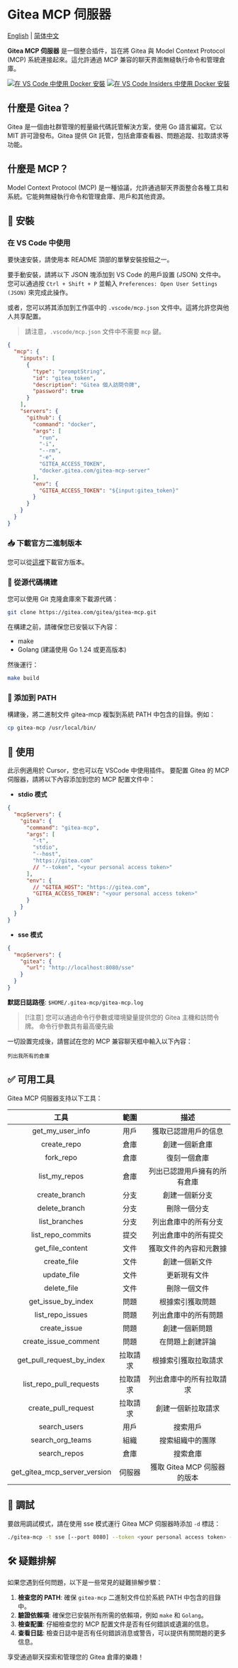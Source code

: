 # Gitea MCP 伺服器

[English](README.md) | [简体中文](README.zh-cn.md)

**Gitea MCP 伺服器** 是一個整合插件，旨在將 Gitea 與 Model Context Protocol (MCP) 系統連接起來。這允許通過 MCP 兼容的聊天界面無縫執行命令和管理倉庫。

[![在 VS Code 中使用 Docker 安裝](https://img.shields.io/badge/VS_Code-Install_Server-0098FF?style=flat-square&logo=visualstudiocode&logoColor=white)](https://insiders.vscode.dev/redirect/mcp/install?name=gitea&inputs=[{%22id%22:%22gitea_token%22,%22type%22:%22promptString%22,%22description%22:%22Gitea%20Personal%20Access%20Token%22,%22password%22:true}]&config={%22command%22:%22docker%22,%22args%22:[%22run%22,%22-i%22,%22--rm%22,%22-e%22,%22GITEA_ACCESS_TOKEN%22,%22docker.gitea.com/gitea-mcp-server%22],%22env%22:{%22GITEA_ACCESS_TOKEN%22:%22${input:gitea_token}%22}}) [![在 VS Code Insiders 中使用 Docker 安裝](https://img.shields.io/badge/VS_Code_Insiders-Install_Server-24bfa5?style=flat-square&logo=visualstudiocode&logoColor=white)](https://insiders.vscode.dev/redirect/mcp/install?name=gitea&inputs=[{%22id%22:%22gitea_token%22,%22type%22:%22promptString%22,%22description%22:%22Gitea%20Personal%20Access%20Token%22,%22password%22:true}]&config={%22command%22:%22docker%22,%22args%22:[%22run%22,%22-i%22,%22--rm%22,%22-e%22,%22GITEA_ACCESS_TOKEN%22,%22docker.gitea.com/gitea-mcp-server%22],%22env%22:{%22GITEA_ACCESS_TOKEN%22:%22${input:gitea_token}%22}}&quality=insiders)

## 什麼是 Gitea？

Gitea 是一個由社群管理的輕量級代碼託管解決方案，使用 Go 語言編寫。它以 MIT 許可證發布。Gitea 提供 Git 託管，包括倉庫查看器、問題追蹤、拉取請求等功能。

## 什麼是 MCP？

Model Context Protocol (MCP) 是一種協議，允許通過聊天界面整合各種工具和系統。它能夠無縫執行命令和管理倉庫、用戶和其他資源。

## 🚧 安裝

### 在 VS Code 中使用

要快速安裝，請使用本 README 頂部的單擊安裝按鈕之一。

要手動安裝，請將以下 JSON 塊添加到 VS Code 的用戶設置 (JSON) 文件中。您可以通過按 `Ctrl + Shift + P` 並輸入 `Preferences: Open User Settings (JSON)` 來完成此操作。

或者，您可以將其添加到工作區中的 `.vscode/mcp.json` 文件中。這將允許您與他人共享配置。

> 請注意，`.vscode/mcp.json` 文件中不需要 `mcp` 鍵。

```json
{
  "mcp": {
    "inputs": [
      {
        "type": "promptString",
        "id": "gitea_token",
        "description": "Gitea 個人訪問令牌",
        "password": true
      }
    ],
    "servers": {
      "github": {
        "command": "docker",
        "args": [
          "run",
          "-i",
          "--rm",
          "-e",
          "GITEA_ACCESS_TOKEN",
          "docker.gitea.com/gitea-mcp-server"
        ],
        "env": {
          "GITEA_ACCESS_TOKEN": "${input:gitea_token}"
        }
      }
    }
  }
}
```

### 📥 下載官方二進制版本

您可以從[這裡](https://gitea.com/gitea/gitea-mcp/releases)下載官方版本。

### 🔧 從源代碼構建

您可以使用 Git 克隆倉庫來下載源代碼：

```bash
git clone https://gitea.com/gitea/gitea-mcp.git
```

在構建之前，請確保您已安裝以下內容：

- make
- Golang (建議使用 Go 1.24 或更高版本)

然後運行：

```bash
make build
```

### 📁 添加到 PATH

構建後，將二進制文件 gitea-mcp 複製到系統 PATH 中包含的目錄。例如：

```bash
cp gitea-mcp /usr/local/bin/
```

## 🚀 使用

此示例適用於 Cursor，您也可以在 VSCode 中使用插件。
要配置 Gitea 的 MCP 伺服器，請將以下內容添加到您的 MCP 配置文件中：

- **stdio 模式**

```json
{
  "mcpServers": {
    "gitea": {
      "command": "gitea-mcp",
      "args": [
        "-t",
        "stdio",
        "--host",
        "https://gitea.com"
        // "--token", "<your personal access token>"
      ],
      "env": {
        // "GITEA_HOST": "https://gitea.com",
        "GITEA_ACCESS_TOKEN": "<your personal access token>"
      }
    }
  }
}
```

- **sse 模式**

```json
{
  "mcpServers": {
    "gitea": {
      "url": "http://localhost:8080/sse"
    }
  }
}
```

**默認日誌路徑**: `$HOME/.gitea-mcp/gitea-mcp.log`

> [!注意]
> 您可以通過命令行參數或環境變量提供您的 Gitea 主機和訪問令牌。
> 命令行參數具有最高優先級

一切設置完成後，請嘗試在您的 MCP 兼容聊天框中輸入以下內容：

```text
列出我所有的倉庫
```

## ✅ 可用工具

Gitea MCP 伺服器支持以下工具：

|             工具             |   範圍   |             描述             |
| :--------------------------: | :------: | :--------------------------: |
|       get_my_user_info       |   用戶   |     獲取已認證用戶的信息     |
|         create_repo          |   倉庫   |        創建一個新倉庫        |
|          fork_repo           |   倉庫   |         復刻一個倉庫         |
|        list_my_repos         |   倉庫   | 列出已認證用戶擁有的所有倉庫 |
|        create_branch         |   分支   |        創建一個新分支        |
|        delete_branch         |   分支   |         刪除一個分支         |
|        list_branches         |   分支   |     列出倉庫中的所有分支     |
|      list_repo_commits       |   提交   |     列出倉庫中的所有提交     |
|       get_file_content       |   文件   |    獲取文件的內容和元數據    |
|         create_file          |   文件   |        創建一個新文件        |
|         update_file          |   文件   |         更新現有文件         |
|         delete_file          |   文件   |         刪除一個文件         |
|      get_issue_by_index      |   問題   |       根據索引獲取問題       |
|       list_repo_issues       |   問題   |     列出倉庫中的所有問題     |
|         create_issue         |   問題   |        創建一個新問題        |
|     create_issue_comment     |   問題   |       在問題上創建評論       |
|  get_pull_request_by_index   | 拉取請求 |     根據索引獲取拉取請求     |
|   list_repo_pull_requests    | 拉取請求 |   列出倉庫中的所有拉取請求   |
|     create_pull_request      | 拉取請求 |      創建一個新拉取請求      |
|         search_users         |   用戶   |           搜索用戶           |
|       search_org_teams       |   組織   |       搜索組織中的團隊       |
|         search_repos         |   倉庫   |           搜索倉庫           |
| get_gitea_mcp_server_version |  伺服器  | 獲取 Gitea MCP 伺服器的版本  |

## 🐛 調試

要啟用調試模式，請在使用 sse 模式運行 Gitea MCP 伺服器時添加 `-d` 標誌：

```sh
./gitea-mcp -t sse [--port 8080] --token <your personal access token> -d
```

## 🛠 疑難排解

如果您遇到任何問題，以下是一些常見的疑難排解步驟：

1. **檢查您的 PATH**: 確保 `gitea-mcp` 二進制文件位於系統 PATH 中包含的目錄中。
2. **驗證依賴項**: 確保您已安裝所有所需的依賴項，例如 `make` 和 `Golang`。
3. **檢查配置**: 仔細檢查您的 MCP 配置文件是否有任何錯誤或遺漏的信息。
4. **查看日誌**: 檢查日誌中是否有任何錯誤消息或警告，可以提供有關問題的更多信息。

享受通過聊天探索和管理您的 Gitea 倉庫的樂趣！
